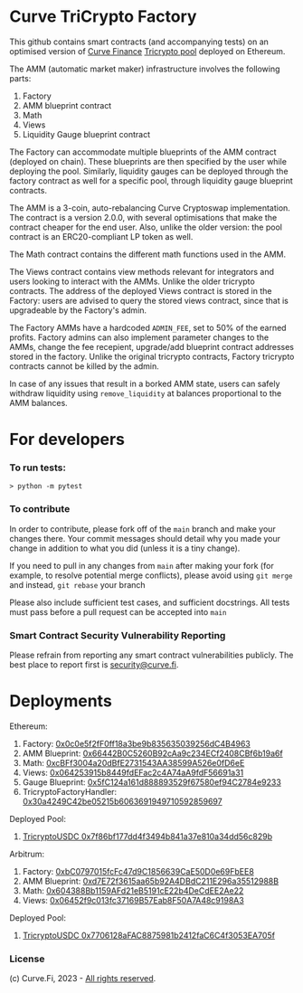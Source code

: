 # Curve TriCrypto Factory

This github contains smart contracts (and accompanying tests) on an optimised version of [Curve Finance](https://curve.exchange/) [Tricrypto pool](https://etherscan.io/address/0xd51a44d3fae010294c616388b506acda1bfaae46) deployed on Ethereum.

The AMM (automatic market maker) infrastructure involves the following parts:

1. Factory
2. AMM blueprint contract
3. Math
4. Views
5. Liquidity Gauge blueprint contract

The Factory can accommodate multiple blueprints of the AMM contract (deployed on chain). These blueprints are then specified by the user while deploying the pool. Similarly, liquidity gauges can be deployed through the factory contract as well for a specific pool, through liquidity gauge blueprint contracts.

The AMM is a 3-coin, auto-rebalancing Curve Cryptoswap implementation. The contract is a version 2.0.0, with several optimisations that make the contract cheaper for the end user. Also, unlike the older version: the pool contract is an ERC20-compliant LP token as well.

The Math contract contains the different math functions used in the AMM.

The Views contract contains view methods relevant for integrators and users looking to interact with the AMMs. Unlike the older tricrypto contracts. The address of the deployed Views contract is stored in the Factory: users are advised to query the stored views contract, since that is upgradeable by the Factory's admin.

The Factory AMMs have a hardcoded `ADMIN_FEE`, set to 50% of the earned profits. Factory admins can also implement parameter changes to the AMMs, change the fee recepient, upgrade/add blueprint contract addresses stored in the factory. Unlike the original tricrypto contracts, Factory tricrypto contracts cannot be killed by the admin.

In case of any issues that result in a borked AMM state, users can safely withdraw liquidity using `remove_liquidity` at balances proportional to the AMM balances.

# For developers

### To run tests:

```
> python -m pytest
```

### To contribute

In order to contribute, please fork off of the `main` branch and make your changes there. Your commit messages should detail why you made your change in addition to what you did (unless it is a tiny change).

If you need to pull in any changes from `main` after making your fork (for example, to resolve potential merge conflicts), please avoid using `git merge` and instead, `git rebase` your branch

Please also include sufficient test cases, and sufficient docstrings. All tests must pass before a pull request can be accepted into `main`

### Smart Contract Security Vulnerability Reporting

Please refrain from reporting any smart contract vulnerabilities publicly. The best place to report first is [security@curve.fi](mailto:security@curve.fi).

# Deployments

Ethereum:

1. Factory: [0x0c0e5f2fF0ff18a3be9b835635039256dC4B4963](https://etherscan.io/address/0x0c0e5f2ff0ff18a3be9b835635039256dc4b4963)
2. AMM Blueprint: [0x66442B0C5260B92cAa9c234ECf2408CBf6b19a6f](https://etherscan.io/address/0x66442B0C5260B92cAa9c234ECf2408CBf6b19a6f)
3. Math: [0xcBFf3004a20dBfE2731543AA38599A526e0fD6eE](https://etherscan.io/address/0xcBFf3004a20dBfE2731543AA38599A526e0fD6eE)
4. Views: [0x064253915b8449fdEFac2c4A74aA9fdF56691a31](https://etherscan.io/address/0x064253915b8449fdEFac2c4A74aA9fdF56691a31)
5. Gauge Blueprint: [0x5fC124a161d888893529f67580ef94C2784e9233](https://etherscan.io/address/0x5fC124a161d888893529f67580ef94C2784e9233)
6. TricryptoFactoryHandler: [0x30a4249C42be05215b6063691949710592859697](https://etherscan.io/address/0x30a4249C42be05215b6063691949710592859697)

Deployed Pool:

1. [TricryptoUSDC 0x7f86bf177dd4f3494b841a37e810a34dd56c829b](https://etherscan.io/address/0x7f86bf177dd4f3494b841a37e810a34dd56c829b)

Arbitrum:

1. Factory: [0xbC0797015fcFc47d9C1856639CaE50D0e69FbEE8](https://arbiscan.io/address/0xbC0797015fcFc47d9C1856639CaE50D0e69FbEE8)
2. AMM Blueprint: [0xd7E72f3615aa65b92A4DBdC211E296a35512988B](https://arbiscan.io/address/0xd7E72f3615aa65b92A4DBdC211E296a35512988B)
3. Math: [0x604388Bb1159AFd21eB5191cE22b4DeCdEE2Ae22](https://arbiscan.io/address/0x604388Bb1159AFd21eB5191cE22b4DeCdEE2Ae22)
4. Views: [0x06452f9c013fc37169B57Eab8F50A7A48c9198A3](https://arbiscan.io/address/0x06452f9c013fc37169B57Eab8F50A7A48c9198A3)

Deployed Pool:

1. [TricryptoUSDC 0x7706128aFAC8875981b2412faC6C4f3053EA705f](https://arbiscan.io/address/0x7706128aFAC8875981b2412faC6C4f3053EA705f)

### License

(c) Curve.Fi, 2023 - [All rights reserved](LICENSE).

